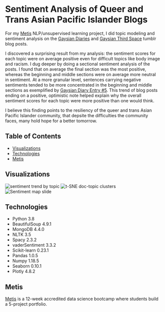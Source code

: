 # Sentiment Analysis of Queer and Trans Asian Pacific Islander Blogs

For my [Metis](https://www.thisismetis.com/data-science-bootcamps) NLP/unsupervised learning project, I did topic modeling and sentiment analysis on the [Gaysian Diaries](https://gaysiandiaries.com/) and [Gaysian Third Space](https://gaysianthirdspace.tumblr.com/) tumblr blog posts. 

I discovered a surprising result from my analysis: the sentiment scores for each topic were on average positive even for difficult topics like body image and racism. I dug deeper by doing a sectional sentiment analysis of the posts. I found that on average the final section was the most positive, whereas the beginning and middle sections were on average more neutral in sentiment. At a more granular level, sentences carrying negative sentiments tended to be more concentrated in the beginning and middle sections as exemplified by [Gaysian Diary Entry #5](https://gaysiandiaries.com/post/146774821405/diary-entry-5). This trend of blog posts ending on a positive, optimistic note helped explain why the overall sentiment scores for each topic were more positive than one would think. 

I believe this finding points to the resiliency of the queer and trans Asian Pacific Islander community, that depsite the difficulties the community faces, many hold hope for a better tomorrow. 

## Table of Contents

* [Visualizations](#visualizations)
* [Technologies](#technologies)
* [Metis](#metis)

## Visualizations

![sentiment trend by topic](https://user-images.githubusercontent.com/62628676/100010363-27c16300-2d9e-11eb-8919-455b522ac64b.png)
![t-SNE doc-topic clusters](https://user-images.githubusercontent.com/62628676/93692277-17032100-fabf-11ea-9a90-4ce7d3da2a0b.png)
![Sentiment map slide](https://user-images.githubusercontent.com/62628676/93692255-c12e7900-fabe-11ea-8774-238bdfafdf4f.png)

## Technologies

* Python 3.8
* BeautifulSoup 4.9.1
* MongoDB 4.4.0
* NLTK 3.5
* Spacy 2.3.2
* vaderSentiment 3.3.2
* Scikit-learn 0.23.1
* Pandas 1.0.5
* Numpy 1.18.5
* Seaborn 0.10.1
* Plotly 4.8.2

## Metis

[Metis](https://www.thisismetis.com/data-science-bootcamps) is a 12-week accredited data science bootcamp where students build a 5-project portfolio. 
